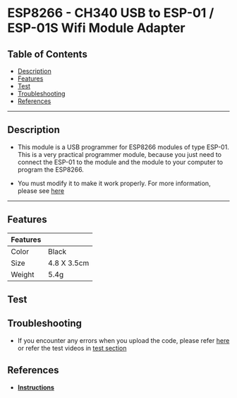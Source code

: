 # ESP8266 - CH340 USB to ESP-01 / ESP-01S Wifi Module Adapter

## Table of Contents

-   [Description](#description)
-   [Features](#features)
-   [Test](#test)
-   [Troubleshooting](#troubleshooting)
-   [References](#references)

---

## Description

-   This module is a USB programmer for ESP8266 modules of type ESP-01. This is a very practical programmer module, because you just need to connect the ESP-01 to the module and the module to your computer to program the ESP8266.

-   You must modify it to make it work properly. For more information, please see [here]()

---

## Features

| Features |             |
| -------- | ----------- |
| Color    | Black       |
| Size     | 4.8 X 3.5cm |
| Weight   | 5.4g        |

## Test

## Troubleshooting

-   If you encounter any errors when you upload the code, please refer [here](https://makeradvisor.com/esp8266-esp-01-usb-serial-programmer/) or refer the test videos in [test section](#test)

## References

-   **[Instructions](https://bit.ly/ES0201-ESP01-Adapter)**
